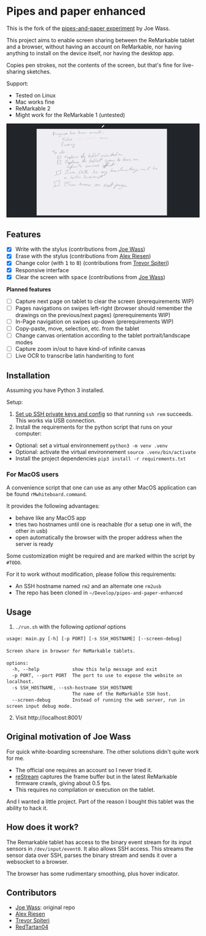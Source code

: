 # Pipes and paper enhanced

This is the fork of the [pipes-and-paper experiment](https://gitlab.com/afandian/pipes-and-paper/-/tree/master) by Joe Wass.

This project aims to enable screen sharing between the ReMarkable tablet and a browser, without having an account on ReMarkable, nor having anything to install on the device itself, nor having the desktop app.

Copies pen strokes, not the contents of the screen, but that's fine for live-sharing sketches.

Support:

- Tested on Linux
- Mac works fine
- ReMarkable 2
- Might work for the ReMarkable 1 (untested)

![screenshot](images/screenshot.jpg)

## Features

- [x] Write with the stylus (contributions from [Joe Wass](https://gitlab.com/afandian))
- [x] Erase with the stylus (contributions from [Alex Riesen](https://gitlab.com/raalkml))
- [x] Change color (with <kbd>1</kbd> to <kbd>8</kbd>) (contributions from [Trevor Spiteri](https://gitlab.com/tspiteri))
- [x] Responsive interface
- [x] Clear the screen with <kbd>space</kbd> (contributions from [Joe Wass](https://gitlab.com/afandian))

**Planned features**

- [ ] Capture next page on tablet to clear the screen (prerequirements WIP)
- [ ] Pages navigations on swipes left-right (browser should remember the drawings on the previous/next pages) (prerequirements WIP)
- [ ] In-Page navigation on swipes up-down (prerequirements WIP)
- [ ] Copy-paste, move, selection, etc. from the tablet
- [ ] Change canvas orientation according to the tablet portrait/landscape modes
- [ ] Capture zoom in/out to have kind-of infinite canvas
- [ ] Live OCR to transcribe latin handwriting to font

## Installation

Assuming you have Python 3 installed.

Setup:

1. [Set up SSH private keys and config](https://remarkablewiki.com/tech/ssh) so that running `ssh rem` succeeds. This works via USB connection.
2. Install the requirements for the python script that runs on your computer:

- Optional: set a virtual environnement `python3 -m venv .venv`
- Optional: activate the virtual environnement `source .venv/bin/activate`
- Install the project dependencies `pip3 install -r requirements.txt`

### For MacOS users

A convenience script that one can use as any other MacOS application can be found `rMwhiteboard.command`.

It provides the following advantages:

- behave like any MacOS app
- tries two hostnames until one is reachable (for a setup one in wifi, the other in usb)
- open automatically the browser with the proper address when the server is ready


Some customization might be required and are marked within the script by `#TODO`.

For it to work without modification, please follow this requirements:

- An SSH hostname named `rm2` and an alternate one `rm2usb`
- The repo has been cloned in `~/Develop/pipes-and-paper-enhanced`

## Usage

1. `./run.sh` with the following _optional_ options 

```
usage: main.py [-h] [-p PORT] [-s SSH_HOSTNAME] [--screen-debug]

Screen share in browser for ReMarkable tablets.

options:
  -h, --help            show this help message and exit
  -p PORT, --port PORT  The port to use to expose the website on localhost.
  -s SSH_HOSTNAME, --ssh-hostname SSH_HOSTNAME
                        The name of the ReMarkable SSH host.
  --screen-debug        Instead of running the web server, run in screen input debug mode.
```

2. Visit http://localhost:8001/


## Original motivation of Joe Wass

For quick white-boarding screenshare. The other solutions didn't quite work for me. 

 - The official one requires an account so I never tried it. 
 - [reStream](https://github.com/rien/reStream) captures the frame buffer but in the latest ReMarkable firmware crawls, giving about 0.5 fps.
 - This requires no compilation or execution on the tablet.

And I wanted a little project. Part of the reason I bought this tablet was the ability to hack it.

## How does it work?

The Remarkable tablet has access to the binary event stream for its input sensors in `/dev/input/event0`. It also allows SSH access. This streams the sensor data over SSH, parses the binary stream and sends it over a websocket to a browser.

The browser has some rudimentary smoothing, plus hover indicator.

## Contributors

- [Joe Wass](https://gitlab.com/afandian): original repo
- [Alex Riesen](https://gitlab.com/raalkml)
- [Trevor Spiteri](https://gitlab.com/tspiteri)
- [RedTartan04](https://github.com/RedTartan04)
